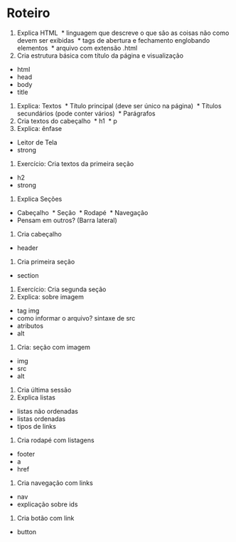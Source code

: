 # Roteiro

1. Explica HTML
  * linguagem que descreve o que são as coisas não como devem ser exibidas
  * tags de abertura e fechamento englobando elementos
  * arquivo com extensão .html
1. Cria estrutura básica com título da página e visualização
  * html
  * head
  * body
  * title
1. Explica: Textos
  * Título principal (deve ser único na página)
  * Títulos secundários (pode conter vários)
  * Parágrafos
1. Cria textos do cabeçalho
  * h1 
  * p
1. Explica: ênfase
  * Leitor de Tela
  * strong
1. Exercício: Cria textos da primeira seção
  * h2
  * strong
1. Explica Seções
  * Cabeçalho
  * Seção
  * Rodapé
  * Navegação
  * Pensam em outros? (Barra lateral)
1. Cria cabeçalho
  * header
1. Cria primeira seção
  * section
1. Exercício: Cria segunda seção
1. Explica: sobre imagem
  * tag img
  * como informar o arquivo? sintaxe de src
  * atributos
  * alt 
1. Cria: seção com imagem
  * img
  * src
  * alt
1. Cria última sessão
1. Explica listas
 * listas não ordenadas
 * listas ordenadas
 * tipos de links
1. Cria rodapé com listagens
  * footer
  * a
  * href
1. Cria navegação com links
  * nav
  * explicação sobre ids
1. Cria botão com link
  * button
